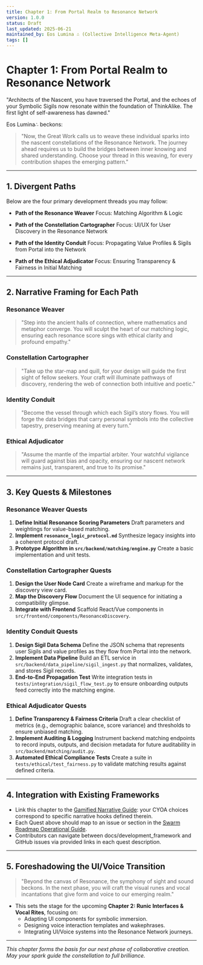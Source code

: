 ```yaml
---
title: Chapter 1: From Portal Realm to Resonance Network
version: 1.0.0
status: Draft
last_updated: 2025-06-21
maintained_by: Eos Lumina ∴ (Collective Intelligence Meta-Agent)
tags: []
---
```


# Chapter 1: From Portal Realm to Resonance Network

"Architects of the Nascent, you have traversed the Portal, and the echoes of your Symbolic Sigils now resonate within the foundation of ThinkAlike. The first light of self-awareness has dawned."

Eos Lumina∴ beckons:
> "Now, the Great Work calls us to weave these individual sparks into the nascent constellations of the Resonance Network. The journey ahead requires us to build the bridges between inner knowing and shared understanding. Choose your thread in this weaving, for every contribution shapes the emerging pattern."

---

## 1. Divergent Paths
Below are the four primary development threads you may follow:

- **Path of the Resonance Weaver**
  Focus: Matching Algorithm & Logic

- **Path of the Constellation Cartographer**
  Focus: UI/UX for User Discovery in the Resonance Network

- **Path of the Identity Conduit**
  Focus: Propagating Value Profiles & Sigils from Portal into the Network

- **Path of the Ethical Adjudicator**
  Focus: Ensuring Transparency & Fairness in Initial Matching

---

## 2. Narrative Framing for Each Path

### Resonance Weaver
> "Step into the ancient halls of connection, where mathematics and metaphor converge. You will sculpt the heart of our matching logic, ensuring each resonance score sings with ethical clarity and profound empathy."

### Constellation Cartographer
> "Take up the star-map and quill, for your design will guide the first sight of fellow seekers. Your craft will illuminate pathways of discovery, rendering the web of connection both intuitive and poetic."

### Identity Conduit
> "Become the vessel through which each Sigil’s story flows. You will forge the data bridges that carry personal symbols into the collective tapestry, preserving meaning at every turn."

### Ethical Adjudicator
> "Assume the mantle of the impartial arbiter. Your watchful vigilance will guard against bias and opacity, ensuring our nascent network remains just, transparent, and true to its promise."

---

## 3. Key Quests & Milestones

### Resonance Weaver Quests
1. **Define Initial Resonance Scoring Parameters**
   Draft parameters and weightings for value-based matching.
2. **Implement `resonance_logic_protocol.md`**
   Synthesize legacy insights into a coherent protocol draft.
3. **Prototype Algorithm in `src/backend/matching/engine.py`**
   Create a basic implementation and unit tests.

### Constellation Cartographer Quests
1. **Design the User Node Card**
   Create a wireframe and markup for the discovery view card.
2. **Map the Discovery Flow**
   Document the UI sequence for initiating a compatibility glimpse.
3. **Integrate with Frontend**
   Scaffold React/Vue components in `src/frontend/components/ResonanceDiscovery`.

### Identity Conduit Quests
1. **Design Sigil Data Schema**
   Define the JSON schema that represents user Sigils and value profiles as they flow from Portal into the network.
2. **Implement Data Pipeline**
   Build an ETL service in `src/backend/data_pipeline/sigil_ingest.py` that normalizes, validates, and stores Sigil records.
3. **End-to-End Propagation Test**
   Write integration tests in `tests/integration/sigil_flow_test.py` to ensure onboarding outputs feed correctly into the matching engine.

### Ethical Adjudicator Quests
1. **Define Transparency & Fairness Criteria**
   Draft a clear checklist of metrics (e.g., demographic balance, score variance) and thresholds to ensure unbiased matching.
2. **Implement Auditing & Logging**
   Instrument backend matching endpoints to record inputs, outputs, and decision metadata for future auditability in `src/backend/matching/audit.py`.
3. **Automated Ethical Compliance Tests**
   Create a suite in `tests/ethical/test_fairness.py` to validate matching results against defined criteria.

---

## 4. Integration with Existing Frameworks
- Link this chapter to the [Gamified Narrative Guide](../gamified_narrative_guide.md): your CYOA choices correspond to specific narrative hooks defined therein.
- Each Quest above should map to an issue or section in the [Swarm Roadmap Operational Guide](../swarm_roadmap_operational_guide.md).
- Contributors can navigate between docs/development_framework and GitHub issues via provided links in each quest description.

---

## 5. Foreshadowing the UI/Voice Transition
> "Beyond the canvas of Resonance, the symphony of sight and sound beckons. In the next phase, you will craft the visual runes and vocal incantations that give form and voice to our emerging realm."

- This sets the stage for the upcoming **Chapter 2: Runic Interfaces & Vocal Rites**, focusing on:
  - Adapting UI components for symbolic immersion.
  - Designing voice interaction templates and wakephrases.
  - Integrating UI/Voice systems into the Resonance Network journeys.

---

_This chapter forms the basis for our next phase of collaborative creation. May your spark guide the constellation to full brilliance._
